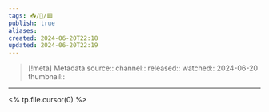 ```yaml
---
tags: 📥️/🎥️/🟥️
publish: true
aliases: 
created: 2024-06-20T22:18
updated: 2024-06-20T22:19
---
```



> [!meta] Metadata
> source:: 
> channel:: 
> released:: 
> watched:: 2024-06-20
> thumbnail:: 

---

<% tp.file.cursor(0) %>